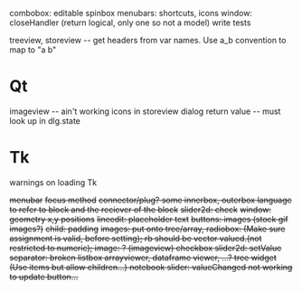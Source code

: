 combobox: editable
spinbox
menubars: shortcuts, icons
window: closeHandler (return logical, only one so not a model)
write tests

treeview, storeview -- get headers from var names. Use a_b convention to map to "a b"

# Qt

imageview -- ain't working
icons in storeview
dialog return value -- must look up in dlg.state


# Tk

warnings on loading Tk

<del>menubar</del>
<del>focus method</del>
<del>connector/plug? some innerbox, outerbox language to refer to block and the reciever of the block</del>
<del>slider2d:  check</del>
<del>window: geometry x,y positions</del>
<del>lineedit: placeholder text</del>
<del>buttons: images (stock gif images?)</del>
<del>child: padding</del>
<del>images: put onto tree/array, </del>
<del>radiobox: (Make sure assignment is valid, before setting); rb should be vector valued.(not restricted to numeric);<del>
<del>image: ? (imageview)</del>
<del>checkbox</del>
<del>slider2d: setValue</del>
<del>separator: broken</del>
<del>listbox</del>
<del>arrayviewer, dataframe viewer, ...?<del>
<del>tree widget (Use items but allow children...)<del>
<del>notebook</del>
<del>slider: valueChanged not working to update button...</del>
